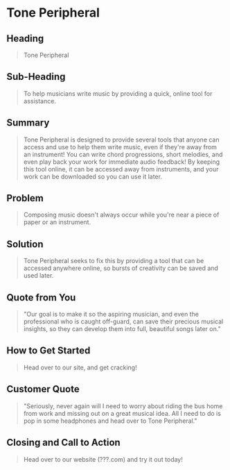 # Tone Peripheral #

<!-- 
> This material was originally posted [here](http://www.quora.com/What-is-Amazons-approach-to-product-development-and-product-management). It is reproduced here for posterities sake.

There is an approach called "working backwards" that is widely used at Amazon. They work backwards from the customer, rather than starting with an idea for a product and trying to bolt customers onto it. While working backwards can be applied to any specific product decision, using this approach is especially important when developing new products or features.

For new initiatives a product manager typically starts by writing an internal press release announcing the finished product. The target audience for the press release is the new/updated product's customers, which can be retail customers or internal users of a tool or technology. Internal press releases are centered around the customer problem, how current solutions (internal or external) fail, and how the new product will blow away existing solutions.

If the benefits listed don't sound very interesting or exciting to customers, then perhaps they're not (and shouldn't be built). Instead, the product manager should keep iterating on the press release until they've come up with benefits that actually sound like benefits. Iterating on a press release is a lot less expensive than iterating on the product itself (and quicker!).

If the press release is more than a page and a half, it is probably too long. Keep it simple. 3-4 sentences for most paragraphs. Cut out the fat. Don't make it into a spec. You can accompany the press release with a FAQ that answers all of the other business or execution questions so the press release can stay focused on what the customer gets. My rule of thumb is that if the press release is hard to write, then the product is probably going to suck. Keep working at it until the outline for each paragraph flows. 

Oh, and I also like to write press-releases in what I call "Oprah-speak" for mainstream consumer products. Imagine you're sitting on Oprah's couch and have just explained the product to her, and then you listen as she explains it to her audience. That's "Oprah-speak", not "Geek-speak".

Once the project moves into development, the press release can be used as a touchstone; a guiding light. The product team can ask themselves, "Are we building what is in the press release?" If they find they're spending time building things that aren't in the press release (overbuilding), they need to ask themselves why. This keeps product development focused on achieving the customer benefits and not building extraneous stuff that takes longer to build, takes resources to maintain, and doesn't provide real customer benefit (at least not enough to warrant inclusion in the press release).
 -->
 
## Heading ##
  > Tone Peripheral

## Sub-Heading ##
  > To help musicians write music by providing a quick, online tool for assistance.

## Summary ##
  > Tone Peripheral is designed to provide several tools that anyone can access and use to help them write music, even if they're away from an instrument! You can write chord progressions, short melodies, and even play back your work for immediate audio feedback! By keeping this tool online, it can be accessed away from instruments, and your work can be downloaded so you can use it later.

## Problem ##
  > Composing music doesn't always occur while you're near a piece of paper or an instrument.

## Solution ##
  > Tone Peripheral seeks to fix this by providing a tool that can be accessed anywhere online, so bursts of creativity can be saved and used later.

## Quote from You ##
  > "Our goal is to make it so the aspiring musician, and even the professional who is caught off-guard, can save their precious musical insights, so they can develop them into full, beautiful songs later on."

## How to Get Started ##
  > Head over to our site, and get cracking!

## Customer Quote ##
  > "Seriously, never again will I need to worry about riding the bus home from work and missing out on a great musical idea. All I need to do is pop in some headphones and head over to Tone Peripheral."

## Closing and Call to Action ##
  > Head over to our website (???.com) and try it out today!
